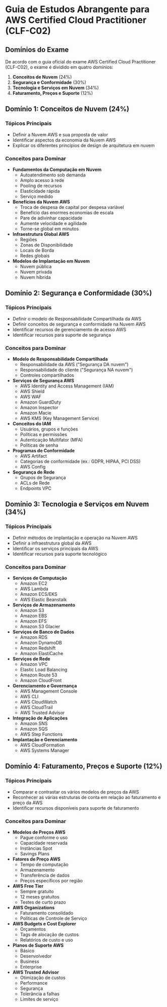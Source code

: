 # Guia de Estudos Abrangente para AWS Certified Cloud Practitioner (CLF-C02)

## Domínios do Exame

De acordo com o guia oficial do exame AWS Certified Cloud Practitioner (CLF-C02), o exame é dividido em quatro domínios:

1. **Conceitos de Nuvem** (24%)
2. **Segurança e Conformidade** (30%)
3. **Tecnologia e Serviços em Nuvem** (34%)
4. **Faturamento, Preços e Suporte** (12%)

## Domínio 1: Conceitos de Nuvem (24%)

### Tópicos Principais

- Definir a Nuvem AWS e sua proposta de valor
- Identificar aspectos da economia da Nuvem AWS
- Explicar os diferentes princípios de design de arquitetura em nuvem

### Conceitos para Dominar

- **Fundamentos da Computação em Nuvem**
    - Autoatendimento sob demanda
    - Amplo acesso à rede
    - Pooling de recursos
    - Elasticidade rápida
    - Serviço medido
- **Benefícios da Nuvem AWS**
    - Troca de despesa de capital por despesa variável
    - Benefício das enormes economias de escala
    - Pare de adivinhar capacidade
    - Aumente velocidade e agilidade
    - Torne-se global em minutos
- **Infraestrutura Global AWS**
    - Regiões
    - Zonas de Disponibilidade
    - Locais de Borda
    - Redes globais
- **Modelos de Implantação em Nuvem**
    - Nuvem pública
    - Nuvem privada
    - Nuvem híbrida

## Domínio 2: Segurança e Conformidade (30%)

### Tópicos Principais

- Definir o modelo de Responsabilidade Compartilhada da AWS
- Definir conceitos de segurança e conformidade na Nuvem AWS
- Identificar recursos de gerenciamento de acesso AWS
- Identificar recursos para suporte de segurança

### Conceitos para Dominar

- **Modelo de Responsabilidade Compartilhada**
    - Responsabilidade da AWS ("Segurança DA nuvem")
    - Responsabilidade do cliente ("Segurança NA nuvem")
    - Controles compartilhados
- **Serviços de Segurança AWS**
    - AWS Identity and Access Management (IAM)
    - AWS Shield
    - AWS WAF
    - Amazon GuardDuty
    - Amazon Inspector
    - Amazon Macie
    - AWS KMS (Key Management Service)
- **Conceitos do IAM**
    - Usuários, grupos e funções
    - Políticas e permissões
    - Autenticação Multifator (MFA)
    - Políticas de senha
- **Programas de Conformidade**
    - AWS Artifact
    - Categorias de conformidade (ex.: GDPR, HIPAA, PCI DSS)
    - AWS Config
- **Segurança de Rede**
    - Grupos de Segurança
    - ACLs de Rede
    - Endpoints VPC

## Domínio 3: Tecnologia e Serviços em Nuvem (34%)

### Tópicos Principais

- Definir métodos de implantação e operação na Nuvem AWS
- Definir a infraestrutura global da AWS
- Identificar os serviços principais da AWS
- Identificar recursos para suporte tecnológico

### Conceitos para Dominar

- **Serviços de Computação**
    - Amazon EC2
    - AWS Lambda
    - Amazon ECS/EKS
    - AWS Elastic Beanstalk
- **Serviços de Armazenamento**
    - Amazon S3
    - Amazon EBS
    - Amazon EFS
    - Amazon S3 Glacier
- **Serviços de Banco de Dados**
    - Amazon RDS
    - Amazon DynamoDB
    - Amazon Redshift
    - Amazon ElastiCache
- **Serviços de Rede**
    - Amazon VPC
    - Elastic Load Balancing
    - Amazon Route 53
    - Amazon CloudFront
- **Gerenciamento e Governança**
    - AWS Management Console
    - AWS CLI
    - AWS CloudWatch
    - AWS CloudTrail
    - AWS Trusted Advisor
- **Integração de Aplicações**
    - Amazon SNS 
    - Amazon SQS
    - AWS Step Functions
- **Implantação e Gerenciamento**
    - AWS CloudFormation
    - AWS Systems Manager

## Domínio 4: Faturamento, Preços e Suporte (12%)

### Tópicos Principais

- Comparar e contrastar os vários modelos de preços da AWS
- Reconhecer as várias estruturas de conta em relação ao faturamento e preço da AWS
- Identificar recursos disponíveis para suporte de faturamento

### Conceitos para Dominar

- **Modelos de Preços AWS**
    - Pague conforme o uso
    - Capacidade reservada
    - Instâncias Spot
    - Savings Plans
- **Fatores de Preço AWS**
    - Tempo de computação
    - Armazenamento
    - Transferência de dados
    - Preços específicos por região
- **AWS Free Tier**
    - Sempre gratuito
    - 12 meses gratuitos
    - Testes de curto prazo
- **AWS Organizations**
    - Faturamento consolidado
    - Políticas de Controle de Serviço
- **AWS Budgets e Cost Explorer**
    - Orçamentos
    - Tags de alocação de custos
    - Relatórios de custo e uso
- **Planos de Suporte AWS**
    - Básico
    - Desenvolvedor
    - Business
    - Enterprise
- **AWS Trusted Advisor**
    - Otimização de custos
    - Performance
    - Segurança
    - Tolerância a falhas
    - Limites de serviço




